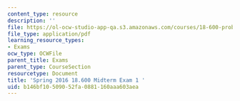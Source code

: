 ```yaml
---
content_type: resource
description: ''
file: https://ol-ocw-studio-app-qa.s3.amazonaws.com/courses/18-600-probability-and-random-variables-fall-2019/b146bf10509052fa0881160aaa603aea_MIT18_600F19_mid1_2016.pdf
file_type: application/pdf
learning_resource_types:
- Exams
ocw_type: OCWFile
parent_title: Exams
parent_type: CourseSection
resourcetype: Document
title: 'Spring 2016 18.600 Midterm Exam 1 '
uid: b146bf10-5090-52fa-0881-160aaa603aea
---
```

